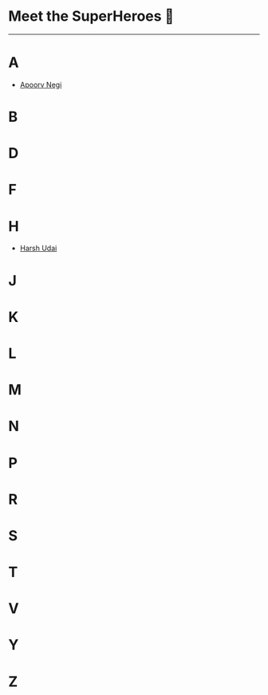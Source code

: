 # Meet the SuperHeroes 🙏

---

# A
- [Apoorv Negi](https://github.com/Nikzy7)

# B


# D


# F


# H
- [Harsh Udai](https://github.com/HarshUdai)

# J


# K


# L


# M


# N


# P


# R


# S


# T


# V


# Y


# Z

